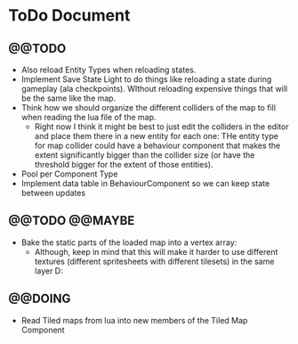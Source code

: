 # ToDo Document

## @@TODO

* Also reload Entity Types when reloading states.
* Implement Save State Light to do things like reloading a state during gameplay (ala checkpoints). WIthout reloading expensive things that will be the same like the map.
* Think how we should organize the different colliders of the map to fill when reading the lua file of the map.
	* Right now I think it might be best to just edit the colliders in the editor and place them there in a new entity for each one: THe entity type for map collider could have a behaviour component that makes the extent significantly bigger than the collider size (or have the threshold bigger for the extent of those entities).
* Pool per Component Type
* Implement data table in BehaviourComponent so we can keep state between updates


## @@TODO @@MAYBE
* Bake the static parts of the loaded map into a vertex array:
	* Although, keep in mind that this will make it harder to use different textures (different spritesheets with different tilesets) in the same layer D:


## @@DOING

* Read Tiled maps from lua into new members of the Tiled Map Component

